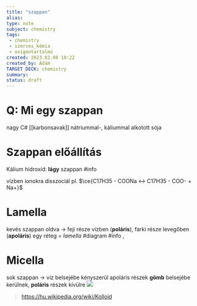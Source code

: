 ```yaml
---
title: "szappan"
alias: 
type: note
subject: chemistry
tags:
 - chemistry
 - szerves_kémia
 - oxigéntartalmú
created: 2023.02.08 10:22
created_by: Ádám
TARGET DECK: chemistry
summary: 
status: draft 
---
```

# Q: Mi egy szappan
nagy C# [[karbonsavak]] nátriummal-, káliummal alkotott sója

# Szappan előállítás
Kálium hidroxid: **lágy** szappan
#info 

vízben ionokra disszociál
pl. $\ce{C17H35 - COONa <-> C17H35 - COO- + Na+}$ 

# Lamella
kevés szappan oldva → feji része vízben (**poláris**), farki része levegőben (**apoláris**)
egy réteg = *lamella*
#diagram #info
,
# Micella
sok szappan → víz belsejébe kényszerül
apoláris részek **gömb** belsejébe kerülnek, **poláris** részek kívülre
![](https://upload.wikimedia.org/wikipedia/commons/thumb/5/57/Micelle_scheme-hu.svg/1280px-Micelle_scheme-hu.svg.png)
>https://hu.wikipedia.org/wiki/Kolloid